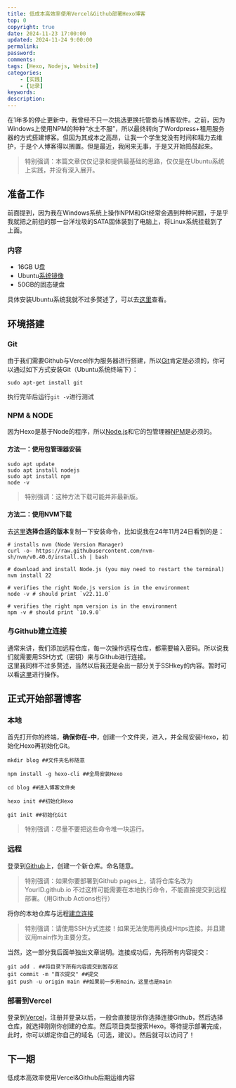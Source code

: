 ```yaml
---
title: 低成本高效率使用Vercel&Github部署Hexo博客
top: 0
copyright: true
date: 2024-11-23 17:00:00
updated: 2024-11-24 9:00:00
permalink:
password:
comments:
tags: [Hexo, Nodejs, Website]
categories: 
    - [实践]
    - [记录]
keywords:
description:
---
```

在1年多的停止更新中，我曾经不只一次挑选更换托管商与博客软件。之前，因为Windows上使用NPM的种种“水土不服”，所以最终转向了Wordpress+租用服务器的方式搭建博客。但因为其成本之高昂，让我一个学生党没有时间和精力去维护，于是个人博客得以搁置。但是最近，我闲来无事，于是又开始捣鼓起来。

> 特别强调：本篇文章仅仅记录和提供最基础的思路，仅仅是在Ubuntu系统上实践，并没有深入展开。

<!--more-->
## 准备工作
前面提到，因为我在Windows系统上操作NPM和Git经常会遇到种种问题，于是乎我就把之前组的那一台洋垃圾的SATA固体装到了电脑上，将Linux系统挂载到了上面。
### 内容
- 16GB U盘
- Ubuntu[系统镜像](https://cn.ubuntu.com/download)
- 50GB的固态硬盘

具体安装Ubuntu系统我就不过多赘述了，可以去[这里](https://www.bilibili.com/video/BV1554y1n7zv/)查看。
## 环境搭建
### Git
由于我们需要Github与Vercel作为服务器进行搭建，所以[Git](https://git-scm.com/)肯定是必须的，你可以通过如下方式安装Git（Ubuntu系统终端下）：
```
sudo apt-get install git
```
执行完毕后运行`git -v`进行测试
### NPM & NODE
因为Hexo是基于Node的程序，所以[Node.js](https://nodejs.org/zh-cn)和它的包管理器[NPM](https://npm.nodejs.cn/)是必须的。
#### 方法一：使用包管理器安装
```
sudo apt update
sudo apt install nodejs
sudo apt install npm
node -v
```
> 特别强调：这种方法下载可能并非最新版。
#### 方法二：使用NVM下载
去[这里](https://nodejs.org/en/download/package-manager)**选择合适的版本**复制一下安装命令，比如说我在24年11月24日看到的是：
```
# installs nvm (Node Version Manager)
curl -o- https://raw.githubusercontent.com/nvm-sh/nvm/v0.40.0/install.sh | bash

# download and install Node.js (you may need to restart the terminal)
nvm install 22

# verifies the right Node.js version is in the environment
node -v # should print `v22.11.0`

# verifies the right npm version is in the environment
npm -v # should print `10.9.0`
```
### 与Github建立连接
通常来讲，我们添加远程仓库，每一次操作远程仓库，都需要输入密码。所以说我们就需要用SSH方式（密钥）来与Github进行连接。   
这里我同样不过多赘述，当然以后我还是会出一部分关于SSHkey的内容。暂时可以看[这里](https://zhuanlan.zhihu.com/p/688103044)进行操作。
## 正式开始部署博客
### 本地
首先打开你的终端，**确保你在``~``中**，创建一个文件夹，进入，并全局安装Hexo，初始化Hexo再初始化Git。
```
mkdir blog ##文件夹名称随意

npm install -g hexo-cli ##全局安装Hexo

cd blog ##进入博客文件夹

hexo init ##初始化Hexo

git init ##初始化Git
```
> 特别强调：尽量不要把这些命令堆一块运行。
### 远程
登录到[Github](https://github.com)上，创建一个新仓库。命名随意。
> 特别强调：如果你要部署到Github pages上，请将仓库名改为YourID.github.io
> 不过这样可能需要在本地执行命令，不能直接提交到远程部署。（用Github Actions也行）

将你的本地仓库与远程[建立连接](https://geek-docs.com/git/git-questions/3_git_git_connect_existing_local_repository_to_existing_remote_repository.html)
> 特别强调：请使用SSH方式连接！如果无法使用再换成Https连接。并且建议用main作为主要分支。

当然，这一部分我后面单独出文章说明。连接成功后，先将所有内容提交：
```
git add . ##将目录下所有内容提交到暂存区
git commit -m "首次提交" ##提交
git push -u origin main ##如果前一步用main，这里也是main
```
### 部署到Vercel
登录到[Vercel](https://vercel.com/)，注册并登录以后，一般会直接提示你选择连接Github，然后选择仓库，就选择刚刚你创建的仓库。然后项目类型搜索Hexo。等待提示部署完成，此时，你可以绑定你自己的域名（可选，建议）。然后就可以访问了！
## 下一期
低成本高效率使用Vercel&Github后期运维内容